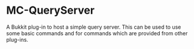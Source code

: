 MC-QueryServer
==============

A Bukkit plug-in to host a simple query server. This can be used to use some basic commands
and for commands which are provided from other plug-ins.
